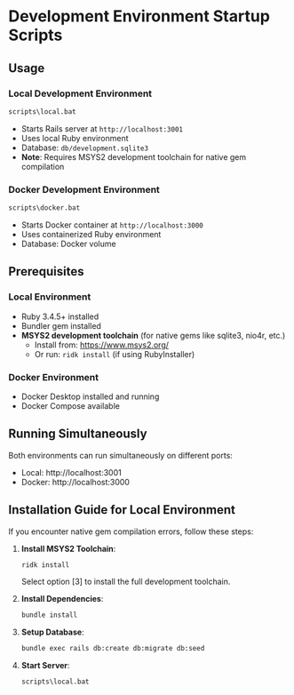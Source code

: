 # Development Environment Startup Scripts

## Usage

### Local Development Environment
```bash
scripts\local.bat
```
- Starts Rails server at `http://localhost:3001`
- Uses local Ruby environment
- Database: `db/development.sqlite3`
- **Note**: Requires MSYS2 development toolchain for native gem compilation

### Docker Development Environment  
```bash
scripts\docker.bat
```
- Starts Docker container at `http://localhost:3000`
- Uses containerized Ruby environment
- Database: Docker volume

## Prerequisites

### Local Environment
- Ruby 3.4.5+ installed
- Bundler gem installed
- **MSYS2 development toolchain** (for native gems like sqlite3, nio4r, etc.)
  - Install from: https://www.msys2.org/
  - Or run: `ridk install` (if using RubyInstaller)

### Docker Environment
- Docker Desktop installed and running
- Docker Compose available

## Running Simultaneously
Both environments can run simultaneously on different ports:
- Local: http://localhost:3001
- Docker: http://localhost:3000

## Installation Guide for Local Environment

If you encounter native gem compilation errors, follow these steps:

1. **Install MSYS2 Toolchain**:
   ```bash
   ridk install
   ```
   Select option [3] to install the full development toolchain.

2. **Install Dependencies**:
   ```bash
   bundle install
   ```

3. **Setup Database**:
   ```bash
   bundle exec rails db:create db:migrate db:seed
   ```

4. **Start Server**:
   ```bash
   scripts\local.bat
   ```